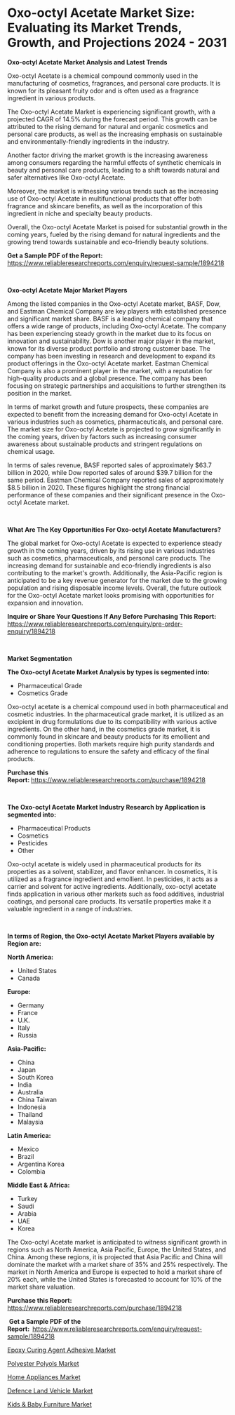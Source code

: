 <p><h1>Oxo-octyl Acetate Market Size: Evaluating its Market Trends, Growth, and Projections 2024 - 2031</h1></p><p><strong>Oxo-octyl Acetate Market Analysis and Latest Trends</strong></p>
<p><p>Oxo-octyl Acetate is a chemical compound commonly used in the manufacturing of cosmetics, fragrances, and personal care products. It is known for its pleasant fruity odor and is often used as a fragrance ingredient in various products.</p><p>The Oxo-octyl Acetate Market is experiencing significant growth, with a projected CAGR of 14.5% during the forecast period. This growth can be attributed to the rising demand for natural and organic cosmetics and personal care products, as well as the increasing emphasis on sustainable and environmentally-friendly ingredients in the industry.</p><p>Another factor driving the market growth is the increasing awareness among consumers regarding the harmful effects of synthetic chemicals in beauty and personal care products, leading to a shift towards natural and safer alternatives like Oxo-octyl Acetate.</p><p>Moreover, the market is witnessing various trends such as the increasing use of Oxo-octyl Acetate in multifunctional products that offer both fragrance and skincare benefits, as well as the incorporation of this ingredient in niche and specialty beauty products.</p><p>Overall, the Oxo-octyl Acetate Market is poised for substantial growth in the coming years, fueled by the rising demand for natural ingredients and the growing trend towards sustainable and eco-friendly beauty solutions.</p></p>
<p><strong>Get a Sample PDF of the Report:&nbsp;</strong> <a href="https://www.reliableresearchreports.com/enquiry/request-sample/1894218">https://www.reliableresearchreports.com/enquiry/request-sample/1894218</a></p>
<p>&nbsp;</p>
<p><strong>Oxo-octyl Acetate Major Market Players</strong></p>
<p><p>Among the listed companies in the Oxo-octyl Acetate market, BASF, Dow, and Eastman Chemical Company are key players with established presence and significant market share. BASF is a leading chemical company that offers a wide range of products, including Oxo-octyl Acetate. The company has been experiencing steady growth in the market due to its focus on innovation and sustainability. Dow is another major player in the market, known for its diverse product portfolio and strong customer base. The company has been investing in research and development to expand its product offerings in the Oxo-octyl Acetate market. Eastman Chemical Company is also a prominent player in the market, with a reputation for high-quality products and a global presence. The company has been focusing on strategic partnerships and acquisitions to further strengthen its position in the market.</p><p>In terms of market growth and future prospects, these companies are expected to benefit from the increasing demand for Oxo-octyl Acetate in various industries such as cosmetics, pharmaceuticals, and personal care. The market size for Oxo-octyl Acetate is projected to grow significantly in the coming years, driven by factors such as increasing consumer awareness about sustainable products and stringent regulations on chemical usage.</p><p>In terms of sales revenue, BASF reported sales of approximately $63.7 billion in 2020, while Dow reported sales of around $39.7 billion for the same period. Eastman Chemical Company reported sales of approximately $8.5 billion in 2020. These figures highlight the strong financial performance of these companies and their significant presence in the Oxo-octyl Acetate market.</p></p>
<p>&nbsp;</p>
<p><strong>What Are The Key Opportunities For Oxo-octyl Acetate Manufacturers?</strong></p>
<p><p>The global market for Oxo-octyl Acetate is expected to experience steady growth in the coming years, driven by its rising use in various industries such as cosmetics, pharmaceuticals, and personal care products. The increasing demand for sustainable and eco-friendly ingredients is also contributing to the market's growth. Additionally, the Asia-Pacific region is anticipated to be a key revenue generator for the market due to the growing population and rising disposable income levels. Overall, the future outlook for the Oxo-octyl Acetate market looks promising with opportunities for expansion and innovation.</p></p>
<p><strong>Inquire or Share Your Questions If Any Before Purchasing This Report:</strong> <a href="https://www.reliableresearchreports.com/enquiry/pre-order-enquiry/1894218">https://www.reliableresearchreports.com/enquiry/pre-order-enquiry/1894218</a></p>
<p>&nbsp;</p>
<p><strong>Market Segmentation</strong></p>
<p><strong>The Oxo-octyl Acetate Market Analysis by types is segmented into:</strong></p>
<p><ul><li>Pharmaceutical Grade</li><li>Cosmetics Grade</li></ul></p>
<p><p>Oxo-octyl acetate is a chemical compound used in both pharmaceutical and cosmetic industries. In the pharmaceutical grade market, it is utilized as an excipient in drug formulations due to its compatibility with various active ingredients. On the other hand, in the cosmetics grade market, it is commonly found in skincare and beauty products for its emollient and conditioning properties. Both markets require high purity standards and adherence to regulations to ensure the safety and efficacy of the final products.</p></p>
<p><strong>Purchase this Report:&nbsp;</strong><a href="https://www.reliableresearchreports.com/purchase/1894218">https://www.reliableresearchreports.com/purchase/1894218</a></p>
<p>&nbsp;</p>
<p><strong>The Oxo-octyl Acetate Market Industry Research by Application is segmented into:</strong></p>
<p><ul><li>Pharmaceutical Products</li><li>Cosmetics</li><li>Pesticides</li><li>Other</li></ul></p>
<p><p>Oxo-octyl acetate is widely used in pharmaceutical products for its properties as a solvent, stabilizer, and flavor enhancer. In cosmetics, it is utilized as a fragrance ingredient and emollient. In pesticides, it acts as a carrier and solvent for active ingredients. Additionally, oxo-octyl acetate finds application in various other markets such as food additives, industrial coatings, and personal care products. Its versatile properties make it a valuable ingredient in a range of industries.</p></p>
<p>&nbsp;</p>
<p><strong>In terms of Region, the Oxo-octyl Acetate Market Players available by Region are:</strong></p>
<p>
    <p> <strong> North America: </strong>
        <ul>
            <li>United States</li>
            <li>Canada</li>
        </ul>
        </p> 
    <p> <strong> Europe: </strong>
        <ul>
            <li>Germany</li>
            <li>France</li>
            <li>U.K.</li>
            <li>Italy</li>
            <li>Russia</li>
        </ul>
        </p> 
    <p> <strong> Asia-Pacific: </strong>
        <ul>
            <li>China</li>
            <li>Japan</li>
            <li>South Korea</li>
            <li>India</li>
            <li>Australia</li>
            <li>China Taiwan</li>
            <li>Indonesia</li>
            <li>Thailand</li>
            <li>Malaysia</li>
        </ul>
        </p> 
    <p> <strong> Latin America: </strong>
        <ul>
            <li>Mexico</li>
            <li>Brazil</li>
            <li>Argentina Korea</li>
            <li>Colombia</li>
        </ul>
        </p> 
    <p> <strong> Middle East & Africa: </strong>
        <ul>
            <li>Turkey</li>
            <li>Saudi</li>
            <li>Arabia</li>
            <li>UAE</li>
            <li>Korea</li>
        </ul>
    </p>
    </p>
<p><p>The Oxo-octyl Acetate market is anticipated to witness significant growth in regions such as North America, Asia Pacific, Europe, the United States, and China. Among these regions, it is projected that Asia Pacific and China will dominate the market with a market share of 35% and 25% respectively. The market in North America and Europe is expected to hold a market share of 20% each, while the United States is forecasted to account for 10% of the market share valuation.</p></p>
<p><strong>Purchase this Report: </strong><a href="https://www.reliableresearchreports.com/purchase/1894218">https://www.reliableresearchreports.com/purchase/1894218</a></p>
<p>&nbsp;<strong>Get a Sample PDF of the Report:&nbsp;&nbsp;</strong><a href="https://www.reliableresearchreports.com/enquiry/request-sample/1894218">https://www.reliableresearchreports.com/enquiry/request-sample/1894218</a></p>
<p><strong></strong></p>
<p><p><a href="https://extreme-scabiosa-c81.notion.site/Epoxy-Curing-Agent-Adhesive-Market-Offer-Valuable-Insights-into-Market-Size-Market-Share-Market-Tr-c1732f744a5040488c0ed961b5866fde">Epoxy Curing Agent Adhesive Market</a></p><p><a href="https://view.publitas.com/reportprime-1/polyester-polyols-market-size-evaluating-its-market-trends-growth-and-projections-2024-2031/">Polyester Polyols Market</a></p><p><a href="https://view.publitas.com/reportprime-1/home-appliances-market-size-growth-and-forecast-from-2024-2031/">Home Appliances Market</a></p><p><a href="https://metal-farmhouse-e95.notion.site/Defence-Land-Vehicle-Market-Offers-Provide-Insightful-Data-for-the-Time-Period-from-2024-to-2031-and-e3126b86e501432d9c864d091432e6b1">Defence Land Vehicle Market</a></p><p><a href="https://github.com/kosella/Market-Research-Report-List-2/blob/main/kids-baby-furniture-market.md">Kids & Baby Furniture Market</a></p></p>